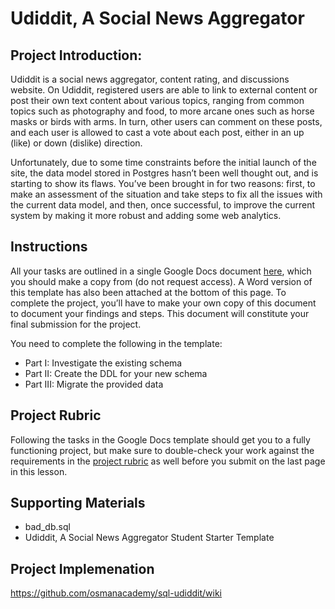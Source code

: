# Udiddit, A Social News Aggregator

## Project Introduction:
Udiddit is a social news aggregator, content rating, and discussions website. On Udiddit, registered users are able to link to external content or post their own text content about various topics, ranging from common topics such as photography and food, to more arcane ones such as horse masks or birds with arms. In turn, other users can comment on these posts, and each user is allowed to cast a vote about each post, either in an up (like) or down (dislike) direction.

Unfortunately, due to some time constraints before the initial launch of the site, the data model stored in Postgres hasn’t been well thought out, and is starting to show its flaws. You’ve been brought in for two reasons: first, to make an assessment of the situation and take steps to fix all the issues with the current data model, and then, once successful, to improve the current system by making it more robust and adding some web analytics.

## Instructions

All your tasks are outlined in a single Google Docs document [here](https://docs.google.com/document/d/1eQ3jsuU55Vyu6iuKpIqqR0_cC8spVNwM-wyqwtLcGgQ/copy), which you should make a copy from (do not request access). A Word version of this template has also been attached at the bottom of this page. To complete the project, you’ll have to make your own copy of this document to document your findings and steps. This document will constitute your final submission for the project.

You need to complete the following in the template:

* Part I: Investigate the existing schema
* Part II: Create the DDL for your new schema
* Part III: Migrate the provided data

## Project Rubric
Following the tasks in the Google Docs template should get you to a fully functioning project, but make sure to double-check your work against the requirements in the [project rubric](https://review.udacity.com/#!/rubrics/2802/view) as well before you submit on the last page in this lesson.

## Supporting Materials
* bad_db.sql
* Udiddit, A Social News Aggregator Student Starter Template

## Project Implemenation
https://github.com/osmanacademy/sql-udiddit/wiki
